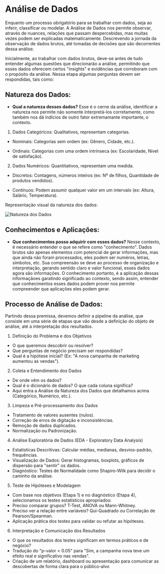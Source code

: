 # Análise de Dados
Enquanto um processo obrigatório para se trabalhar com dados, seja ao inferir, classificar ou modelar. A Análise de Dados nos permite observar, através de nuances, relações que passam despercebidas, mas muitas vezes podem ser explicadas matematicamente. Descrevendo a jornada da observação de dados brutos, até tomadas de decisões que são decorrentes dessa análise.

Inicialmente, ao trabalhar com dados brutos, deve-se antes de tudo entender algumas questões que direcionarão a análise, permitindo que esses dados oferecem certos "insights" e evidências que corroboram com o propósito da análise. Nessa etapa algumas perguntas devem ser respondidas, tais como: 

## Natureza dos Dados: 

- **Qual a natureza desses dados?** Esse é o cerne da análise, identificar a natureza nos permite não somente interpretá-los corretamente, como também nos dá indícios de outro fator extremamante importante, o contexto. 

1. Dados Categóricos: Qualitativos, representam categorias.

* Nominais: Categorias sem ordem (ex: Gênero, Cidade, etc.).

* Ordinais: Categorias com uma ordem intrínseca (ex: Escolaridade, Nível de satisfação).

2. Dados Numéricos: Quantitativos, representam uma medida.

* Discretos: Contagens, números inteiros (ex: Nº de filhos, Quantidade de produtos vendidos).

* Contínuos: Podem assumir qualquer valor em um intervalo (ex: Altura, Salário, Temperatura).

Representação visual da natureza dos dados:

![Natureza dos Dados](/workspaces/Documenta-o--An-lise-de-Dados/Imagens/O-gênesis-das-análises-de-dados-–-Entenda-a-Natureza-dos-Seus-Dados_0.png)

## Conhecimentos e Aplicações:

- **Que conhecimentos posso adquirir com esses dados?** Nesse contexto, é necessário entender o que se refere como "conhecimento". Dados brutos são apenas elementos com potencial de gerar informações, mas que ainda não foram processados, eles podem ser numéros, letras, símbolos, etc. Sua compreensão se deve ao processo de organização e interpretação, gerando sentido claro e valor funcional, esses dados agora são informações. O conhecimento portanto, é a aplicação dessas informaçãoes garatindo significado ao contexto, sendo assim, entender que conhecimentos esses dados podem prover nos permite compreender que aplicações eles podem gerar. 


## Processo de Análise de Dados:
Partindo dessa premissa, devemos definir a pipeline da análise, que consiste em uma série de etapas que vão desde a definição do objeto de análise, até a interpretação dos resultados.  

1. Definição do Problema e dos Objetivos
* O que queremos descobrir ou resolver? 
* Que perguntas de negócio precisam ser respondidas?
* Qual é a hipótese inicial? (Ex: "A nova campanha de marketing aumentou as vendas").

2. Coleta e Entendimento dos Dados
* De onde vêm os dados? 
* Qual é o dicionário de dados? O que cada coluna significa?
* Aqui entra a Análise da Natureza dos Dados que detalhamos acima (Categórico, Numérico, etc.).

3. Limpeza e Pré-processamento dos Dados
* Tratamento de valores ausentes (nulos).
* Correção de erros de digitação e inconsistências.
* Remoção de dados duplicados.
* Normalização ou Padronização.

4. Análise Exploratória de Dados (EDA - Exploratory Data Analysis)
* Estatísticas Descritivas: Calcular médias, medianas, desvios-padrão, frequências.
* Visualização de Dados: Gerar histogramas, boxplots, gráficos de dispersão para "sentir" os dados.
* Diagnóstico: Testes de Normalidade como Shapiro-Wilk para decidir o caminho da análise.

5. Teste de Hipóteses e Modelagem 
* Com base nos objetivos (Etapa 1) e no diagnóstico (Etapa 4), selecionamos os testes estatísticos apropriados:
* Preciso comparar grupos? T-Test, ANOVA ou Mann-Whitney.
* Preciso ver a relação entre variáveis? Qui-Quadrado ou Correlação de Pearson/Spearman.
* Aplicação prática dos testes para validar ou refutar as hipóteses.

6. Interpretação e Comunicação dos Resultados
* O que os resultados dos testes significam em termos práticos e de negócio? 
* Tradução do "p-valor < 0.05" para "Sim, a campanha nova teve um efeito real e significativo nas vendas".
* Criação de um relatório, dashboard ou apresentação para comunicar as descobertas de forma clara para o público-alvo

